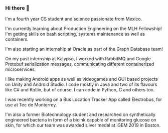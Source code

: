 ### Hi there 👋

I'm a fourth year CS student and science passionate from Mexico. 

I'm currently learning about Production Engineering on the MLH Fellowship! I'm getting skills on bash scripting, systems maintenance as well as containers.

I'm also starting an internship at Oracle as part of the Graph Database team!

On my past internship at Kalypso, I worked with RabbitMQ and Google Protobuf serialization messages, communicating different containerized microservices.

I like making Android apps as well as videogames and GUI based projects on Unity and Android Studio. I code mostly in Java and two of its flavours like C# and Kotlin, but of course, I can code in Python, C and others too.

I was recently working on a Bus Location Tracker App called Electrobus, for use at Tec de Monterrey.

I'm also a former Biotechnology student and researched on synthetically engineered bacteria in form of a bioink capable of monitoring glucose on skin, for which our team was awarded silver medal at iGEM 2019 in Boston.

<!--
**ddl29/ddl29** is a ✨ _special_ ✨ repository because its `README.md` (this file) appears on your GitHub profile.

Here are some ideas to get you started:

- 🔭 I’m currently working on ...
- 🌱 I’m currently learning ...
- 👯 I’m looking to collaborate on ...
- 🤔 I’m looking for help with ...
- 💬 Ask me about ...
- 📫 How to reach me: ...
- 😄 Pronouns: ...
- ⚡ Fun fact: ...
-->
